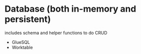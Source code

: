 # Database (both in-memory and persistent)
includes schema and helper functions to do CRUD
- GlueSQL
- Worktable
